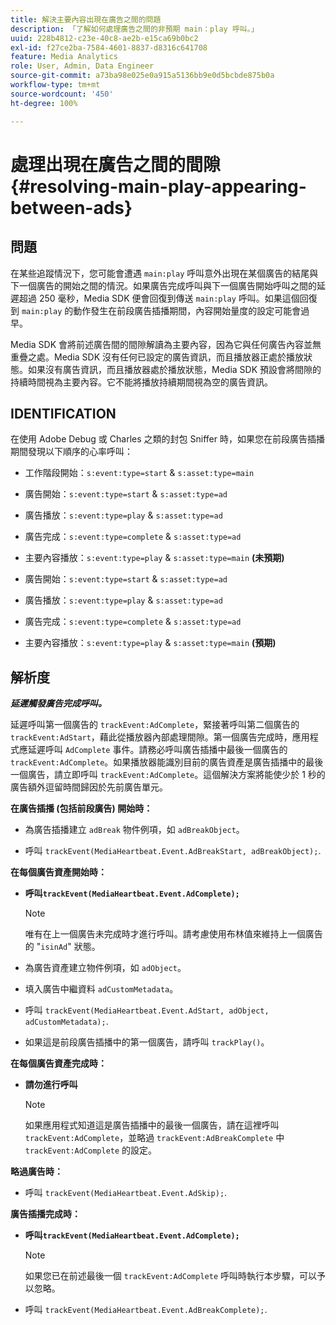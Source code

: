 ```yaml
---
title: 解決主要內容出現在廣告之間的問題
description: 「了解如何處理廣告之間的非預期 main：play 呼叫。」
uuid: 228b4812-c23e-40c8-ae2b-e15ca69b0bc2
exl-id: f27ce2ba-7584-4601-8837-d8316c641708
feature: Media Analytics
role: User, Admin, Data Engineer
source-git-commit: a73ba98e025e0a915a5136bb9e0d5bcbde875b0a
workflow-type: tm+mt
source-wordcount: '450'
ht-degree: 100%

---
```



# 處理出現在廣告之間的間隙{#resolving-main-play-appearing-between-ads}

## 問題

在某些追蹤情況下，您可能會遭遇 `main:play` 呼叫意外出現在某個廣告的結尾與下一個廣告的開始之間的情況。如果廣告完成呼叫與下一個廣告開始呼叫之間的延遲超過 250 毫秒，Media SDK 便會回復到傳送 `main:play` 呼叫。如果這個回復到 `main:play` 的動作發生在前段廣告插播期間，內容開始量度的設定可能會過早。

Media SDK 會將前述廣告間的間隙解讀為主要內容，因為它與任何廣告內容並無重疊之處。Media SDK 沒有任何已設定的廣告資訊，而且播放器正處於播放狀態。如果沒有廣告資訊，而且播放器處於播放狀態，Media SDK 預設會將間隙的持續時間視為主要內容。它不能將播放持續期間視為空的廣告資訊。

## IDENTIFICATION

在使用 Adobe Debug 或 Charles 之類的封包 Sniffer 時，如果您在前段廣告插播期間發現以下順序的心率呼叫：

* 工作階段開始：`s:event:type=start` &amp; `s:asset:type=main`
* 廣告開始：`s:event:type=start` &amp; `s:asset:type=ad`
* 廣告播放：`s:event:type=play` &amp; `s:asset:type=ad`
* 廣告完成：`s:event:type=complete` &amp; `s:asset:type=ad`
* 主要內容播放：`s:event:type=play` &amp; `s:asset:type=main` **(未預期)**

* 廣告開始：`s:event:type=start` &amp; `s:asset:type=ad`
* 廣告播放：`s:event:type=play` &amp; `s:asset:type=ad`
* 廣告完成：`s:event:type=complete` &amp; `s:asset:type=ad`
* 主要內容播放：`s:event:type=play` &amp; `s:asset:type=main` **(預期)**

## 解析度

***延遲觸發廣告完成呼叫。***

延遲呼叫第一個廣告的 `trackEvent:AdComplete`，緊接著呼叫第二個廣告的 `trackEvent:AdStart`，藉此從播放器內部處理間隙。第一個廣告完成時，應用程式應延遲呼叫 `AdComplete` 事件。請務必呼叫廣告插播中最後一個廣告的 `trackEvent:AdComplete`。如果播放器能識別目前的廣告資產是廣告插播中的最後一個廣告，請立即呼叫 `trackEvent:AdComplete`。這個解決方案將能使少於 1 秒的廣告額外逗留時間歸因於先前廣告單元。

**在廣告插播 (包括前段廣告) 開始時：**

* 為廣告插播建立 `adBreak` 物件例項，如 `adBreakObject`。

* 呼叫 `trackEvent(MediaHeartbeat.Event.AdBreakStart, adBreakObject);`.

**在每個廣告資產開始時：**

* **呼叫`trackEvent(MediaHeartbeat.Event.AdComplete);`**

  >[!NOTE]
  >
  >唯有在上一個廣告未完成時才進行呼叫。請考慮使用布林值來維持上一個廣告的 &quot;`isinAd`&quot; 狀態。

* 為廣告資產建立物件例項，如 `adObject`。
* 填入廣告中繼資料 `adCustomMetadata`。
* 呼叫 `trackEvent(MediaHeartbeat.Event.AdStart, adObject, adCustomMetadata);`.
* 如果這是前段廣告插播中的第一個廣告，請呼叫 `trackPlay()`。

**在每個廣告資產完成時：**

* **請勿進行呼叫**

  >[!NOTE]
  >
  >如果應用程式知道這是廣告插播中的最後一個廣告，請在這裡呼叫 `trackEvent:AdComplete`，並略過 `trackEvent:AdBreakComplete` 中 `trackEvent:AdComplete` 的設定。

**略過廣告時：**

* 呼叫 `trackEvent(MediaHeartbeat.Event.AdSkip);`.

**廣告插播完成時：**

* **呼叫`trackEvent(MediaHeartbeat.Event.AdComplete);`**

  >[!NOTE]
  >
  >如果您已在前述最後一個 `trackEvent:AdComplete` 呼叫時執行本步驟，可以予以忽略。

* 呼叫 `trackEvent(MediaHeartbeat.Event.AdBreakComplete);`.
